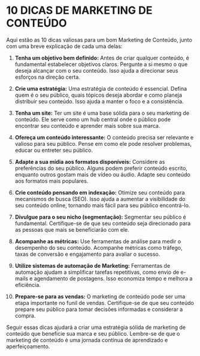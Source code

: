 # 10 DICAS DE MARKETING DE CONTEÚDO
Aqui estão as 10 dicas valiosas para um bom Marketing de Conteúdo, junto com uma breve explicação de cada uma delas:

1. **Tenha um objetivo bem definido:** Antes de criar qualquer conteúdo, é fundamental estabelecer objetivos claros. Pergunte a si mesmo o que deseja alcançar com o seu conteúdo. Isso ajuda a direcionar seus esforços na direção certa.

2. **Crie uma estratégia:** Uma estratégia de conteúdo é essencial. Defina quem é o seu público, quais tópicos deseja abordar e como planeja distribuir seu conteúdo. Isso ajuda a manter o foco e a consistência.

3. **Tenha um site:** Ter um site é uma base sólida para o seu marketing de conteúdo. Ele serve como um hub central onde o público pode encontrar seu conteúdo e aprender mais sobre sua marca.

4. **Ofereça um conteúdo interessante:** O conteúdo precisa ser relevante e valioso para seu público. Pense em como ele pode resolver problemas, educar ou entreter seu público.

5. **Adapte a sua mídia aos formatos disponíveis:** Considere as preferências do seu público. Alguns podem preferir conteúdo escrito, enquanto outros gostam mais de vídeo ou áudio. Adapte seu conteúdo aos formatos mais populares.

6. **Crie conteúdo pensando em indexação:** Otimize seu conteúdo para mecanismos de busca (SEO). Isso ajuda a aumentar a visibilidade do seu conteúdo online, tornando mais fácil para seu público encontrá-lo.

7. **Divulgue para o seu nicho (segmentação):** Segmentar seu público é fundamental. Certifique-se de que seu conteúdo seja direcionado para as pessoas que mais se beneficiarão com ele.

8. **Acompanhe as métricas:** Use ferramentas de análise para medir o desempenho do seu conteúdo. Acompanhe métricas como tráfego, taxas de conversão e engajamento para avaliar o sucesso.

9. **Utilize sistemas de automação de Marketing:** Ferramentas de automação ajudam a simplificar tarefas repetitivas, como envio de e-mails e agendamento de postagens. Isso economiza tempo e melhora a eficiência.

10. **Prepare-se para as vendas:** O marketing de conteúdo pode ser uma etapa importante no funil de vendas. Certifique-se de que seu conteúdo prepare seu público para tomar decisões informadas e considerar a compra.

Seguir essas dicas ajudará a criar uma estratégia sólida de marketing de conteúdo que beneficie sua marca e seu público. Lembre-se de que o marketing de conteúdo é uma jornada contínua de aprendizado e aperfeiçoamento.